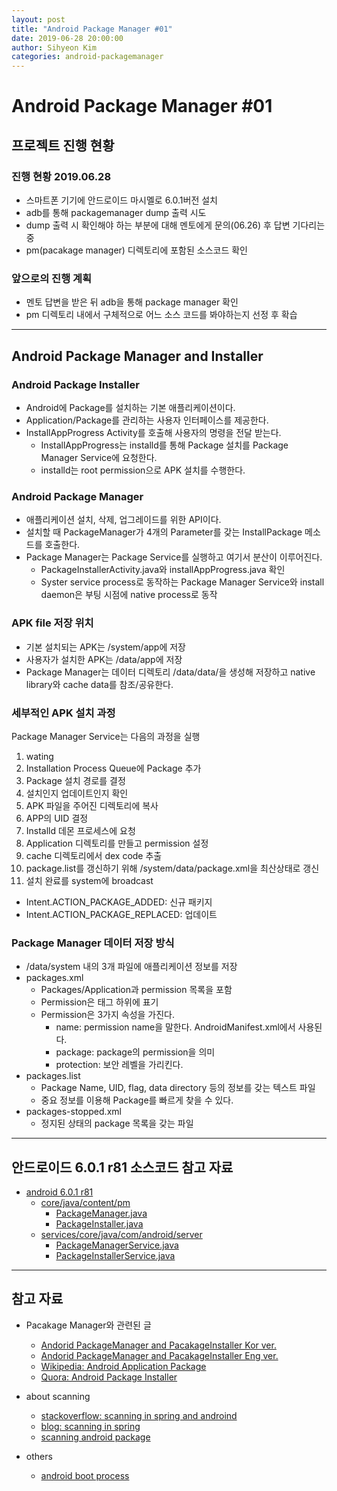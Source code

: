 ```yaml
---
layout: post
title: "Android Package Manager #01"
date: 2019-06-28 20:00:00
author: Sihyeon Kim
categories: android-packagemanager
---
```


# Android Package Manager #01
## 프로젝트 진행 현황
### 진행 현황 2019.06.28  
- 스마트폰 기기에 안드로이드 마시멜로 6.0.1버전 설치  
- adb를 통해 packagemanager dump 출력 시도  
- dump 출력 시 확인해야 하는 부분에 대해 멘토에게 문의(06.26) 후 답변 기다리는 중  
- pm(pacakage manager) 디렉토리에 포함된 소스코드 확인  

### 앞으로의 진행 계획    
- 멘토 답변을 받은 뒤 adb을 통해 package manager 확인  
- pm 디렉토리 내에서 구체적으로 어느 소스 코드를 봐야하는지 선정 후 확습

---

## Android Package Manager and Installer  
### Android Package Installer 
- Android에 Package를 설치하는 기본 애플리케이션이다.  
- Application/Package를 관리하는 사용자 인터페이스를 제공한다.  
- InstallAppProgress Activity를 호출해 사용자의 명령을 전달 받는다.  
  - InstallAppProgress는 installd를 통해 Package 설치를 Package Manager Service에 요청한다.  
  - installd는 root permission으로 APK 설치를 수행한다.  

### Android Package Manager  
- 애플리케이션 설치, 삭제, 업그레이드를 위한 API이다.  
- 설치할 때 PackageManager가 4개의 Parameter를 갖는 InstallPackage 메소드를 호출한다.  
- Package Manager는 Package Service를 실행하고 여기서 분산이 이루어진다.  
  - PackageInstallerActivity.java와 installAppProgress.java 확인  
  - Syster service process로 동작하는 Package Manager Service와 install daemon은 부팅 시점에 native process로 동작  

### APK file 저장 위치  
- 기본 설치되는 APK는 /system/app에 저장  
- 사용자가 설치한 APK는 /data/app에 저장  
- Package Manager는 데이터 디렉토리 /data/data/<package name>을 생성해 저장하고 native library와 cache data를 참조/공유한다.  
  
### 세부적인 APK 설치 과정  
Package Manager Service는 다음의 과정을 실행  

1. wating  
2. Installation Process Queue에 Package 추가  
3. Package 설치 경로를 결정  
4. 설치인지 업데이트인지 확인  
5. APK 파일을 주어진 디렉토리에 복사  
6. APP의 UID 결정  
7. Installd 데몬 프로세스에 요청  
8. Application 디렉토리를 만들고 permission 설정  
9. cache 디렉토리에서 dex code 추출  
10. package.list를 갱신하기 위해 /system/data/package.xml을 최산상태로 갱신  
11. 설치 완료를 system에 broadcast  
  - Intent.ACTION_PACKAGE_ADDED: 신규 패키지  
  - Intent.ACTION_PACKAGE_REPLACED: 업데이트  

### Package Manager 데이터 저장 방식  
- /data/system 내의 3개 파일에 애플리케이션 정보를 저장  
- packages.xml
  - Packages/Application과 permission 목록을 포함  
  - Permission은 <permission> 태그 하위에 표기  
  - Permission은 3가지 속성을 가진다.  
    - name: permission name을 말한다. AndroidManifest.xml에서 사용된다.  
    - package: package의 permission을 의미  
    - protection: 보안 레벨을 가리킨다.  
- packages.list  
  - Package Name, UID, flag, data directory 등의 정보를 갖는 텍스트 파일  
  - 중요 정보를 이용해 Package를 빠르게 찾을 수 있다.  
- packages-stopped.xml  
  - 정지된 상태의 package 목록을 갖는 파일 

---

## 안드로이드 6.0.1 r81 소스코드 참고 자료  
- [android 6.0.1 r81](https://android.googlesource.com/platform/frameworks/base/+/refs/tags/android-6.0.1_r81)  
  - [core/java/content/pm](https://android.googlesource.com/platform/frameworks/base/+/refs/tags/android-6.0.1_r81/core/java/android/content/pm/)  
    - [PackageManager.java](https://android.googlesource.com/platform/frameworks/base/+/refs/tags/android-6.0.1_r81/core/java/android/content/pm/PackageManager.java)   
    - [PackageInstaller.java](https://android.googlesource.com/platform/frameworks/base/+/refs/tags/android-6.0.1_r81/core/java/android/content/pm/PackageInstaller.java)  
  - [services/core/java/com/android/server](https://android.googlesource.com/platform/frameworks/base/+/refs/tags/android-6.0.1_r81/services/core/java/com/android/server/pm)  
    - [PackageManagerService.java](https://android.googlesource.com/platform/frameworks/base/+/refs/tags/android-6.0.1_r81/services/core/java/com/android/server/pm/PackageManagerService.java)  
    - [PackageInstallerService.java](https://android.googlesource.com/platform/frameworks/base/+/refs/tags/android-6.0.1_r81/services/core/java/com/android/server/pm/PackageInstallerService.java)  

---

## 참고 자료 

- Pacakage Manager와 관련된 글
  - [Andorid PackageManager and PacakageInstaller Kor ver.](http://ghostkei.blogspot.com/2015/09/external-post-in-depth-android-package_32.html)
  - [Andorid PackageManager and PacakageInstaller Eng ver.](http://kpbird.blogspot.com/2012/10/in-depth-android-package-manager-and.html)
  - [Wikipedia: Android Application Package](https://en.wikipedia.org/wiki/Android_application_package)
  - [Quora: Android Package Installer](https://www.quora.com/What-is-an-Android-package-installer)

- about scanning  
  - [stackoverflow: scanning in spring and androind ](https://stackoverflow.com/questions/11421085/implementing-spring-like-package-scanning-in-android)
  - [blog: scanning in spring](https://hamait.tistory.com/322)
  - [scanning android package](https://www.opswat.com/blog/scanning-android-package-files-apks-metadefender-cloud)

- others  
  - [android boot process](https://hackernoon.com/the-android-boot-process-2ce4c498615b)
